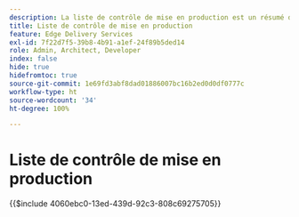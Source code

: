```yaml
---
description: La liste de contrôle de mise en production est un résumé des bonnes pratiques à prendre en compte lors du lancement d’un site web. Ces étapes sont généralement considérées comme des bonnes pratiques, mais présentent certains aspects spécifiques à Adobe Experience Manager.
title: Liste de contrôle de mise en production
feature: Edge Delivery Services
exl-id: 7f22d7f5-39b8-4b91-a1ef-24f89b5ded14
role: Admin, Architect, Developer
index: false
hide: true
hidefromtoc: true
source-git-commit: 1e69fd3abf8dad01886007bc16b2ed0d0df0777c
workflow-type: ht
source-wordcount: '34'
ht-degree: 100%

---
```


# Liste de contrôle de mise en production

{{$include 4060ebc0-13ed-439d-92c3-808c69275705}}
